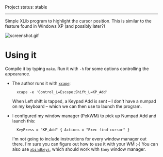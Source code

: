 Project status: stable

-----------------------------------------

Simple XLib program to highlight the cursor position. This is similar to the
feature found in Windows XP (and possibly later?)

![screenshot.gif](https://bytebucket.org/Carpetsmoker/find-cursor/raw/tip/screenshot.gif)

Using it
========
Compile it by typing `make`. Run it with `-h` for some options controlling the
appearance.

- The author runs it with [`xcape`][xcape]:

		xcape -e 'Control_L=Escape;Shift_L=KP_Add'  

	When Left shift is tapped, a Keypad Add is sent – I don't have a numpad on my
	keyboard – which we can then use to launch the program.

- I configured my window manager (PekWM) to pick up Numpad Add and launch this:

		KeyPress = "KP_Add" { Actions = "Exec find-cursor" }

	I'm not going to include instructions for every window manager out there.
	I'm sure you can figure out how to use it with your WM ;-) You can also use
	[`xbindkeys`](xbindkeys), which should work with `$any` window manager.

[xcape]: https://github.com/alols/xcape
[xbindkeys]: http://www.nongnu.org/xbindkeys/xbindkeys.html
